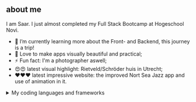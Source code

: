## about me

I am Saar. I just almost completed my Full Stack Bootcamp at Hogeschool Novi.

- 🤟 I’m currently learning more about the Front- and Backend, this journey is a trip!
- 📌 Love to make apps visually beautiful and practical;
- ⚡ Fun fact: I'm a photographer aswell;
- 😍😍 latest visual highlight: Rietveld/Schröder huis in Utrecht;
- ❤️❤️❤️ latest impressive website: the improved Nort Sea Jazz app and use of animation in it.

<details>
<summary>My coding languages and frameworks</summary>


| Rank | languages and then some |
|-----:|-------------------------|
|     1|   HTML                  |
|     2|   CSS                   |
|     3|   JavaScript            |
|     4|   React                 |
|     5|   Java                  |
|     6|   Spring Boot           |

</detail>

